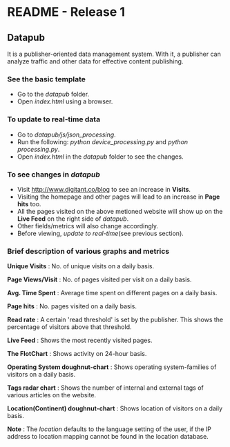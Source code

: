 # README - Release 1
## Datapub

It is a publisher-oriented data management system. With it, a publisher can
analyze traffic and other data for effective content publishing.

### See the basic template

* Go to the *datapub* folder.
* Open *index.html* using a browser.

### To update to real-time data

* Go to *datapub/js/json_processing*.
* Run the following: *python device_processing.py* and *python processing.py*.
* Open *index.html* in the *datapub* folder to see the changes.

### To see changes in *datapub*

* Visit <http://www.digitant.co/blog> to see an increase in __Visits__.
* Visiting the homepage and other pages will lead to an increase in
  __Page hits__ too.
* All the pages visited on the above metioned website will show up on the
  __Live Feed__ on the right side of *datapub*.
* Other fields/metrics will also change accordingly.
* Before viewing, *update to real-time*(see previous section).

### Brief description of various graphs and metrics

__Unique Visits__ : No. of unique visits on a daily basis.

__Page Views/Visit__ : No. of pages visited per visit on a daily basis.

__Avg. Time Spent__ : Average time spent on different pages on a daily basis.

__Page hits__ : No. pages visited on a daily basis.

__Read rate__ : A certain 'read threshold' is set by the publisher. This shows
                the percentage of visitors above that threshold.

__Live Feed__ : Shows the most recently visited pages.

__The FlotChart__ : Shows activity on 24-hour basis.

__Operating System doughnut-chart__ : Shows operating system-families of
					                  visitors on a daily basis.

__Tags radar chart__ : Shows the number of internal and external tags of
					   various articles on the website.

__Location(Continent) doughnut-chart__ : Shows location of visitors on a daily
                                    basis.


__Note__ : The *location* defaults to the language setting of the user, if the
           IP address to location mapping cannot be found in the location
           database.


